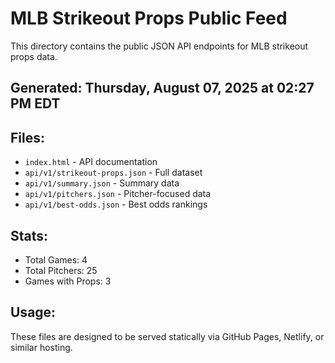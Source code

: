 # MLB Strikeout Props Public Feed

This directory contains the public JSON API endpoints for MLB strikeout props data.

## Generated: Thursday, August 07, 2025 at 02:27 PM EDT

## Files:
- `index.html` - API documentation
- `api/v1/strikeout-props.json` - Full dataset
- `api/v1/summary.json` - Summary data
- `api/v1/pitchers.json` - Pitcher-focused data  
- `api/v1/best-odds.json` - Best odds rankings

## Stats:
- Total Games: 4
- Total Pitchers: 25
- Games with Props: 3

## Usage:
These files are designed to be served statically via GitHub Pages, Netlify, or similar hosting.
